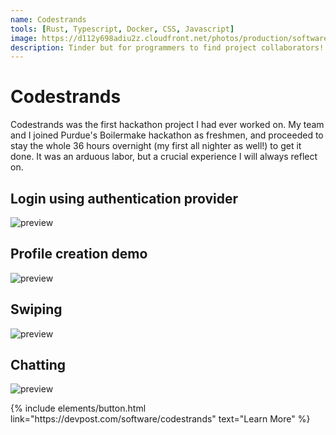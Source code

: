 ```yaml
---
name: Codestrands
tools: [Rust, Typescript, Docker, CSS, Javascript]
image: https://d112y698adiu2z.cloudfront.net/photos/production/software_photos/002/352/718/datas/gallery.jpg
description: Tinder but for programmers to find project collaborators! Fun hackathon project during freshman year.
---
```


# Codestrands

Codestrands was the first hackathon project I had ever worked on. My team and I joined Purdue's Boilermake hackathon as freshmen, and proceeded to stay the whole 36 hours overnight (my first all nighter as well!) to get it done. It was an arduous labor, but a crucial experience I will always reflect on.

## Login using authentication provider

![preview](https://d112y698adiu2z.cloudfront.net/photos/production/software_photos/002/352/724/datas/gallery.jpg)

## Profile creation demo

![preview](https://d112y698adiu2z.cloudfront.net/photos/production/software_photos/002/352/734/datas/gallery.jpg)

## Swiping

![preview](https://d112y698adiu2z.cloudfront.net/photos/production/software_photos/002/352/719/datas/gallery.jpg)

## Chatting

![preview](https://d112y698adiu2z.cloudfront.net/photos/production/software_photos/002/352/736/datas/gallery.jpg)

<p class="text-center">
{% include elements/button.html link="https://devpost.com/software/codestrands" text="Learn More" %}
</p>